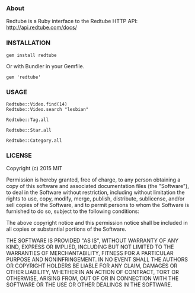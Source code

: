 ### About

Redtube is a Ruby interface to the Redtube HTTP API: <http://api.redtube.com/docs/>

### INSTALLATION

    gem install redtube

Or with Bundler in your Gemfile.

    gem 'redtube'

### USAGE

    Redtube::Video.find(14)
    Redtube::Video.search "lesbian"

    Redtube::Tag.all

    Redtube::Star.all

    Redtube::Category.all

### LICENSE

Copyright (c) 2015 MIT

Permission is hereby granted, free of charge, to any person
obtaining a copy of this software and associated documentation
files (the "Software"), to deal in the Software without
restriction, including without limitation the rights to use,
copy, modify, merge, publish, distribute, sublicense, and/or sell
copies of the Software, and to permit persons to whom the
Software is furnished to do so, subject to the following
conditions:

The above copyright notice and this permission notice shall be
included in all copies or substantial portions of the Software.

THE SOFTWARE IS PROVIDED "AS IS", WITHOUT WARRANTY OF ANY KIND,
EXPRESS OR IMPLIED, INCLUDING BUT NOT LIMITED TO THE WARRANTIES
OF MERCHANTABILITY, FITNESS FOR A PARTICULAR PURPOSE AND
NONINFRINGEMENT. IN NO EVENT SHALL THE AUTHORS OR COPYRIGHT
HOLDERS BE LIABLE FOR ANY CLAIM, DAMAGES OR OTHER LIABILITY,
WHETHER IN AN ACTION OF CONTRACT, TORT OR OTHERWISE, ARISING
FROM, OUT OF OR IN CONNECTION WITH THE SOFTWARE OR THE USE OR
OTHER DEALINGS IN THE SOFTWARE.
